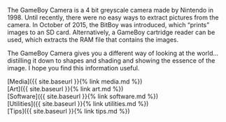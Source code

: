 The GameBoy Camera is a 4 bit greyscale camera made by Nintendo in 1998. Until recently, there were no easy ways to extract pictures from the camera. In October of 2015, the BitBoy was introduced, which “prints” images to an SD card. Alternatively, a GameBoy cartridge reader can be used, which extracts the RAM file that contains the images.

The GameBoy Camera gives you a different way of looking at the world…distilling it down to shapes and shading and showing the essence of the image. I hope you find this information useful.

[Media]({{ site.baseurl }}{% link media.md %})  
[Art]({{ site.baseurl }}{% link art.md %})  
[Software]({{ site.baseurl }}{% link software.md %})  
[Utilities]({{ site.baseurl }}{% link utilities.md %})  
[Tips]({{ site.baseurl }}{% link tips.md %})
